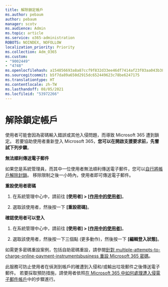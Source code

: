 ```yaml
---
title: 解除鎖定帳戶
ms.author: pebaum
author: pebaum
manager: scotv
ms.audience: Admin
ms.topic: article
ms.service: o365-administration
ROBOTS: NOINDEX, NOFOLLOW
localization_priority: Priority
ms.collection: Adm_O365
ms.custom:
- "9002449"
- "4748"
ms.openlocfilehash: a154856693a8a87ccf9f832d33ee46df7414af23f03aa043b38e6a6c64d5ebaa
ms.sourcegitcommit: b5f7da89a650d2915dc652449623c78be6247175
ms.translationtype: HT
ms.contentlocale: zh-TW
ms.lasthandoff: 08/05/2021
ms.locfileid: "53972266"
---
```

# <a name="unlocking-an-account"></a>解除鎖定帳戶

使用者可能會因為密碼輸入錯誤或其他入侵問題，而導致 Microsoft 365 遭到鎖定。 若要協助使用者重新登入 Microsoft 365，**您可以在開啟支援要求前，先嘗試下列步驟**。 

**無法順利傳送電子郵件**

如果您是系統管理員，而其中一位使用者無法順利傳送電子郵件，您可以[自行將帳戶解除封鎖](/microsoft-365/security/office-365-security/removing-user-from-restricted-users-portal-after-spam)。 移除限制之後一小時內，使用者即可傳送電子郵件。

**重設使用者密碼**

1. 在系統管理中心中，請前往 **[使用者] > [[作用中的使用者](https://admin.microsoft.com/Adminportal/Home?source=applauncher#/users)]**。

2. 選取該使用者，然後按一下 **[重設密碼]**。

**確認使用者可以登入**

1. 在系統管理中心中，請前往 **[使用者] > [[作用中的使用者](https://admin.microsoft.com/Adminportal/Home?source=applauncher#/users)]**。

2. 選取該使用者，然後按一下三個點 (更多動作)，然後按一下 **[編輯登入狀態]**。

如需更多密碼重設案例，包括自助密碼重設，請參閱[針對 multiple-attempts-to-charge-online-payment-instrumentsbusiness 重設 Microsoft 365 密碼](/microsoft-365/admin/add-users/reset-passwords)。

此服務可防止使用者在偵測到帳戶的確遭到入侵和/或輸出垃圾郵件之後傳送電子郵件。 若要採取預防措施，請使用者依照[在 Microsoft 365 中如何處理遭入侵電子郵件帳戶](/microsoft-365/security/office-365-security/responding-to-a-compromised-email-account)中的步驟進行。
